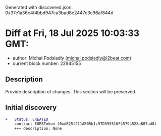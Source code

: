 Generated with discovered.json: 0x37e1a36c4f4bbd947ca3bad8e2447c3c96af844d

# Diff at Fri, 18 Jul 2025 10:03:33 GMT:

- author: Michał Podsiadły (<michal.podsiadly@l2beat.com>)
- current block number: 22945155

## Description

Provide description of changes. This section will be preserved.

## Initial discovery

```diff
+   Status: CREATED
    contract EURSToken (0xdB25f211AB05b1c97D595516F45794528a807ad8)
    +++ description: None
```

